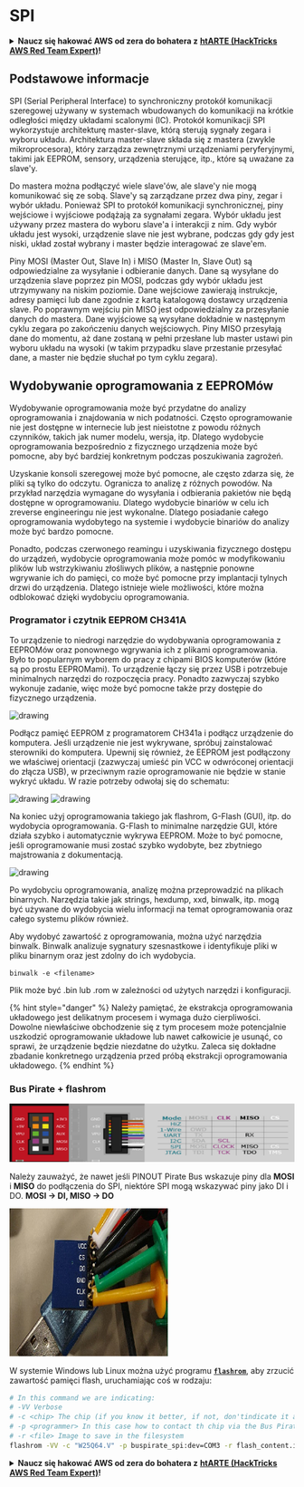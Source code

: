 # SPI

<details>

<summary><strong>Naucz się hakować AWS od zera do bohatera z</strong> <a href="https://training.hacktricks.xyz/courses/arte"><strong>htARTE (HackTricks AWS Red Team Expert)</strong></a><strong>!</strong></summary>

Inne sposoby wsparcia HackTricks:

* Jeśli chcesz zobaczyć swoją **firmę reklamowaną w HackTricks** lub **pobrać HackTricks w formacie PDF**, sprawdź [**PLANY SUBSKRYPCYJNE**](https://github.com/sponsors/carlospolop)!
* Zdobądź [**oficjalne gadżety PEASS & HackTricks**](https://peass.creator-spring.com)
* Odkryj [**Rodzinę PEASS**](https://opensea.io/collection/the-peass-family), naszą kolekcję ekskluzywnych [**NFT**](https://opensea.io/collection/the-peass-family)
* **Dołącz do** 💬 [**grupy Discord**](https://discord.gg/hRep4RUj7f) lub [**grupy telegram**](https://t.me/peass) albo **śledź** nas na **Twitterze** 🐦 [**@carlospolopm**](https://twitter.com/hacktricks\_live)**.**
* **Podziel się swoimi sztuczkami hakerskimi, przesyłając PR-y do** [**HackTricks**](https://github.com/carlospolop/hacktricks) i [**HackTricks Cloud**](https://github.com/carlospolop/hacktricks-cloud) na GitHubie.

</details>

## Podstawowe informacje

SPI (Serial Peripheral Interface) to synchroniczny protokół komunikacji szeregowej używany w systemach wbudowanych do komunikacji na krótkie odległości między układami scalonymi (IC). Protokół komunikacji SPI wykorzystuje architekturę master-slave, którą sterują sygnały zegara i wyboru układu. Architektura master-slave składa się z mastera (zwykle mikroprocesora), który zarządza zewnętrznymi urządzeniami peryferyjnymi, takimi jak EEPROM, sensory, urządzenia sterujące, itp., które są uważane za slave'y.

Do mastera można podłączyć wiele slave'ów, ale slave'y nie mogą komunikować się ze sobą. Slave'y są zarządzane przez dwa piny, zegar i wybór układu. Ponieważ SPI to protokół komunikacji synchronicznej, piny wejściowe i wyjściowe podążają za sygnałami zegara. Wybór układu jest używany przez mastera do wyboru slave'a i interakcji z nim. Gdy wybór układu jest wysoki, urządzenie slave nie jest wybrane, podczas gdy gdy jest niski, układ został wybrany i master będzie interagować ze slave'em.

Piny MOSI (Master Out, Slave In) i MISO (Master In, Slave Out) są odpowiedzialne za wysyłanie i odbieranie danych. Dane są wysyłane do urządzenia slave poprzez pin MOSI, podczas gdy wybór układu jest utrzymywany na niskim poziomie. Dane wejściowe zawierają instrukcje, adresy pamięci lub dane zgodnie z kartą katalogową dostawcy urządzenia slave. Po poprawnym wejściu pin MISO jest odpowiedzialny za przesyłanie danych do mastera. Dane wyjściowe są wysyłane dokładnie w następnym cyklu zegara po zakończeniu danych wejściowych. Piny MISO przesyłają dane do momentu, aż dane zostaną w pełni przesłane lub master ustawi pin wyboru układu na wysoki (w takim przypadku slave przestanie przesyłać dane, a master nie będzie słuchał po tym cyklu zegara).

## Wydobywanie oprogramowania z EEPROMów

Wydobywanie oprogramowania może być przydatne do analizy oprogramowania i znajdowania w nich podatności. Często oprogramowanie nie jest dostępne w internecie lub jest nieistotne z powodu różnych czynników, takich jak numer modelu, wersja, itp. Dlatego wydobycie oprogramowania bezpośrednio z fizycznego urządzenia może być pomocne, aby być bardziej konkretnym podczas poszukiwania zagrożeń.

Uzyskanie konsoli szeregowej może być pomocne, ale często zdarza się, że pliki są tylko do odczytu. Ogranicza to analizę z różnych powodów. Na przykład narzędzia wymagane do wysyłania i odbierania pakietów nie będą dostępne w oprogramowaniu. Dlatego wydobycie binariów w celu ich zreverse engineeringu nie jest wykonalne. Dlatego posiadanie całego oprogramowania wydobytego na systemie i wydobycie binariów do analizy może być bardzo pomocne.

Ponadto, podczas czerwonego reamingu i uzyskiwania fizycznego dostępu do urządzeń, wydobycie oprogramowania może pomóc w modyfikowaniu plików lub wstrzykiwaniu złośliwych plików, a następnie ponowne wgrywanie ich do pamięci, co może być pomocne przy implantacji tylnych drzwi do urządzenia. Dlatego istnieje wiele możliwości, które można odblokować dzięki wydobyciu oprogramowania.

### Programator i czytnik EEPROM CH341A

To urządzenie to niedrogi narzędzie do wydobywania oprogramowania z EEPROMów oraz ponownego wgrywania ich z plikami oprogramowania. Było to popularnym wyborem do pracy z chipami BIOS komputerów (które są po prostu EEPROMami). To urządzenie łączy się przez USB i potrzebuje minimalnych narzędzi do rozpoczęcia pracy. Ponadto zazwyczaj szybko wykonuje zadanie, więc może być pomocne także przy dostępie do fizycznego urządzenia.

![drawing](../../.gitbook/assets/board\_image\_ch341a.jpg)

Podłącz pamięć EEPROM z programatorem CH341a i podłącz urządzenie do komputera. Jeśli urządzenie nie jest wykrywane, spróbuj zainstalować sterowniki do komputera. Upewnij się również, że EEPROM jest podłączony we właściwej orientacji (zazwyczaj umieść pin VCC w odwróconej orientacji do złącza USB), w przeciwnym razie oprogramowanie nie będzie w stanie wykryć układu. W razie potrzeby odwołaj się do schematu:

![drawing](../../.gitbook/assets/connect\_wires\_ch341a.jpg) ![drawing](../../.gitbook/assets/eeprom\_plugged\_ch341a.jpg)

Na koniec użyj oprogramowania takiego jak flashrom, G-Flash (GUI), itp. do wydobycia oprogramowania. G-Flash to minimalne narzędzie GUI, które działa szybko i automatycznie wykrywa EEPROM. Może to być pomocne, jeśli oprogramowanie musi zostać szybko wydobyte, bez zbytniego majstrowania z dokumentacją.

![drawing](../../.gitbook/assets/connected\_status\_ch341a.jpg)

Po wydobyciu oprogramowania, analizę można przeprowadzić na plikach binarnych. Narzędzia takie jak strings, hexdump, xxd, binwalk, itp. mogą być używane do wydobycia wielu informacji na temat oprogramowania oraz całego systemu plików również.

Aby wydobyć zawartość z oprogramowania, można użyć narzędzia binwalk. Binwalk analizuje sygnatury szesnastkowe i identyfikuje pliki w pliku binarnym oraz jest zdolny do ich wydobycia.
```
binwalk -e <filename>
```
Plik może być .bin lub .rom w zależności od użytych narzędzi i konfiguracji.

{% hint style="danger" %}
Należy pamiętać, że ekstrakcja oprogramowania układowego jest delikatnym procesem i wymaga dużo cierpliwości. Dowolne niewłaściwe obchodzenie się z tym procesem może potencjalnie uszkodzić oprogramowanie układowe lub nawet całkowicie je usunąć, co sprawi, że urządzenie będzie niezdatne do użytku. Zaleca się dokładne zbadanie konkretnego urządzenia przed próbą ekstrakcji oprogramowania układowego.
{% endhint %}

### Bus Pirate + flashrom

![](<../../.gitbook/assets/image (910).png>)

Należy zauważyć, że nawet jeśli PINOUT Pirate Bus wskazuje piny dla **MOSI** i **MISO** do podłączenia do SPI, niektóre SPI mogą wskazywać piny jako DI i DO. **MOSI -> DI, MISO -> DO**

![](<../../.gitbook/assets/image (360).png>)

W systemie Windows lub Linux można użyć programu [**`flashrom`**](https://www.flashrom.org/Flashrom), aby zrzucić zawartość pamięci flash, uruchamiając coś w rodzaju:
```bash
# In this command we are indicating:
# -VV Verbose
# -c <chip> The chip (if you know it better, if not, don'tindicate it and the program might be able to find it)
# -p <programmer> In this case how to contact th chip via the Bus Pirate
# -r <file> Image to save in the filesystem
flashrom -VV -c "W25Q64.V" -p buspirate_spi:dev=COM3 -r flash_content.img
```
<details>

<summary><strong>Naucz się hakować AWS od zera do bohatera z</strong> <a href="https://training.hacktricks.xyz/courses/arte"><strong>htARTE (HackTricks AWS Red Team Expert)</strong></a><strong>!</strong></summary>

Inne sposoby wsparcia HackTricks:

* Jeśli chcesz zobaczyć swoją **firmę reklamowaną w HackTricks** lub **pobrać HackTricks w formacie PDF** sprawdź [**PLANY SUBSKRYPCYJNE**](https://github.com/sponsors/carlospolop)!
* Kup [**oficjalne gadżety PEASS & HackTricks**](https://peass.creator-spring.com)
* Odkryj [**Rodzinę PEASS**](https://opensea.io/collection/the-peass-family), naszą kolekcję ekskluzywnych [**NFT**](https://opensea.io/collection/the-peass-family)
* **Dołącz do** 💬 [**grupy Discord**](https://discord.gg/hRep4RUj7f) lub [**grupy telegramowej**](https://t.me/peass) lub **śledź** nas na **Twitterze** 🐦 [**@carlospolopm**](https://twitter.com/hacktricks\_live)**.**
* **Podziel się swoimi sztuczkami hakerskimi, przesyłając PR-y do** [**HackTricks**](https://github.com/carlospolop/hacktricks) i [**HackTricks Cloud**](https://github.com/carlospolop/hacktricks-cloud) repozytoriów na GitHubie.

</details>

